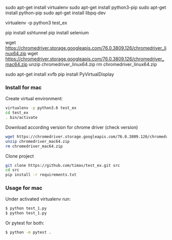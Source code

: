 

sudo apt-get install virtualenv
sudo apt-get install python3-pip
sudo apt-get install python-pip
sudo apt-get install libpq-dev


virtualenv -p python3 test_ex


pip install sshtunnel
pip install selenium

wget https://chromedriver.storage.googleapis.com/76.0.3809.126/chromedriver_linux64.zip
wget https://chromedriver.storage.googleapis.com/76.0.3809.126/chromedriver_mac64.zip
unzip chromedriver_linux64.zip
rm chromedriver_linux64.zip

sudo apt-get install xvfb
pip install PyVirtualDisplay




### Install for mac
Create virtual environment:
```sh
virtualenv -p python3.6 test_ex
cd test_ex
. bin/activate
```
Download according version for chrome driver (check version)
```sh
wget https://chromedriver.storage.googleapis.com/76.0.3809.126/chromedriver_mac64.zip
unzip chromedriver_mac64.zip
rm chromedriver_mac64.zip
```
Clone project
```sh
git clone https://github.com/timas/test_ex.git src
cd src
pip install -r requirements.txt
```


### Usage for mac
Under activated virtualenv run:
```sh
$ python test_1.py
$ python test_1.py
```
Or pytest for both:
```sh
$ python -m pytest .
```